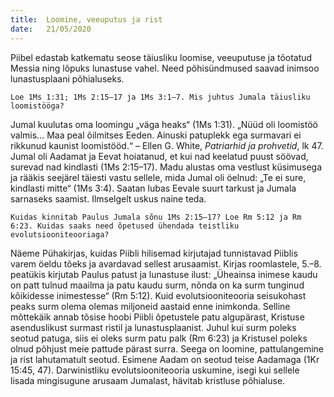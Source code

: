 ```yaml
---
title:  Loomine, veeuputus ja rist
date:   21/05/2020
---
```


Piibel edastab katkematu seose täiusliku loomise, veeuputuse ja tõotatud Messia ning lõpuks lunastuse vahel. Need põhisündmused saavad inimsoo lunastusplaani põhialuseks.

`Loe 1Ms 1:31; 1Ms 2:15–17 ja 1Ms 3:1–7. Mis juhtus Jumala täiusliku loomistööga?`

Jumal kuulutas oma loomingu „väga heaks“ (1Ms 1:31). „Nüüd oli loomistöö valmis… Maa peal õilmitses Eeden. Ainuski patuplekk ega surmavari ei rikkunud kaunist loomistööd.“ – Ellen G. White, _Patriarhid ja prohvetid_, lk 47. Jumal oli Aadamat ja Eevat hoiatanud, et kui nad keelatud puust söövad, surevad nad kindlasti (1Ms 2:15–17). Madu alustas oma vestlust küsimusega ja rääkis seejärel täiesti vastu sellele, mida Jumal oli öelnud: „Te ei sure, kindlasti mitte“ (1Ms 3:4). Saatan lubas Eevale suurt tarkust ja Jumala sarnaseks saamist. Ilmselgelt uskus naine teda.

`Kuidas kinnitab Paulus Jumala sõnu 1Ms 2:15–17? Loe Rm 5:12 ja Rm 6:23. Kuidas saaks need õpetused ühendada teistliku evolutsiooniteooriaga?`

Näeme Pühakirjas, kuidas Piibli hilisemad kirjutajad tunnistavad Piiblis varem öeldu tõeks ja avardavad sellest arusaamist. Kirjas roomlastele, 5.–8. peatükis kirjutab Paulus patust ja lunastuse ilust: „Üheainsa inimese kaudu on patt tulnud maailma ja patu kaudu surm, nõnda on ka surm tunginud kõikidesse inimestesse“ (Rm 5:12). Kuid evolutsiooniteooria seisukohast peaks surm olema olemas miljoneid aastaid enne inimkonda. Selline mõttekäik annab tõsise hoobi Piibli õpetustele patu algupärast, Kristuse asenduslikust surmast ristil ja lunastusplaanist. Juhul kui surm poleks seotud patuga, siis ei oleks surm patu palk (Rm 6:23) ja Kristusel poleks olnud põhjust meie pattude pärast surra. Seega on loomine, pattulangemine ja rist lahutamatult seotud. Esimene Aadam on seotud teise Aadamaga (1Kr 15:45, 47). Darwinistliku evolutsiooniteooria uskumine, isegi kui sellele lisada mingisugune arusaam Jumalast, hävitab kristluse põhialuse.
